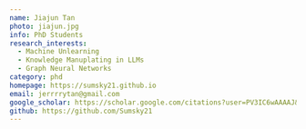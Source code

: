 ```yaml
---
name: Jiajun Tan
photo: jiajun.jpg
info: PhD Students
research_interests:
  - Machine Unlearning
  - Knowledge Manuplating in LLMs
  - Graph Neural Networks
category: phd
homepage: https://sumsky21.github.io
email: jerrrrytan@gmail.com
google_scholar: https://scholar.google.com/citations?user=PV3IC6wAAAAJ&hl=zh-CN
github: https://github.com/Sumsky21
---
```

